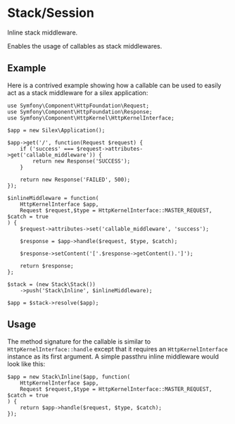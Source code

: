 # Stack/Session

Inline stack middleware.

Enables the usage of callables as stack middlewares.

## Example

Here is a contrived example showing how a callable can be used to easily act
as a stack middleware for a silex application:

    use Symfony\Component\HttpFoundation\Request;
    use Symfony\Component\HttpFoundation\Response;
    use Symfony\Component\HttpKernel\HttpKernelInterface;

    $app = new Silex\Application();

    $app->get('/', function(Request $request) {
        if ('success' === $request->attributes->get('callable_middleware')) {
            return new Response('SUCCESS');
        }

        return new Response('FAILED', 500);
    });

    $inlineMiddleware = function(
        HttpKernelInterface $app,
        Request $request,$type = HttpKernelInterface::MASTER_REQUEST, $catch = true
    ) {
        $request->attributes->set('callable_middleware', 'success');

        $response = $app->handle($request, $type, $catch);

        $response->setContent('['.$response->getContent().']');

        return $response;
    };

    $stack = (new Stack\Stack())
        ->push('Stack\Inline', $inlineMiddleware);

    $app = $stack->resolve($app);

## Usage

The method signature for the callable is similar to `HttpKernelInterface::handle`
except that it requires an `HttpKernelInterface` instance as its first argument.
A simple passthru inline middleware would look like this:

    $app = new Stack\Inline($app, function(
        HttpKernelInterface $app,
        Request $request,$type = HttpKernelInterface::MASTER_REQUEST, $catch = true
    ) {
        return $app->handle($request, $type, $catch);
    });
